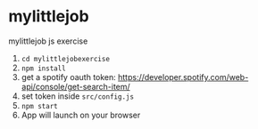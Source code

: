 # mylittlejob
mylittlejob js exercise


1. `cd mylittlejobexercise`
2. `npm install`
3. get a spotify oauth token: https://developer.spotify.com/web-api/console/get-search-item/
4. set token inside `src/config.js`
5. `npm start`
6. App will launch on your browser
